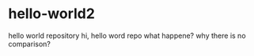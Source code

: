 # hello-world2
hello world repository
hi, hello word repo
what happene?
why there is no comparison?
